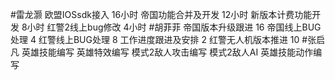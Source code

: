 

#雷龙灏 
欧盟IOSsdk接入      16小时
帝国功能合并及开发   12小时
新版本计费功能开发   8小时
红警2线上bug修改     4小时
#胡菲菲 
帝国版本升级跟进 16
帝国线上BUG处理      4
红警线上BUG处理     8
工作进度跟进及安排   2
红警无人机版本推进 10
#张启凡 
英雄技能编写
英雄特效编写
模式2敌人攻击编写
模式2敌人AI
英雄技能动作编写
